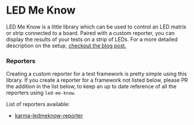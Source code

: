 # LED Me Know

LED Me Know is a little library which can be used to control an LED matrix or strip connected to a board. Paired with a custom reporter, you can display the results of your tests on a strip of LEDs. For a more detailed description on the setup, [checkout the blog post.](http://blog.johnnycopperstone.me/led-me-know)

### Reporters

Creating a custom reporter for a test framework is pretty simple using this library. If you create a reporter for a framework not listed below, please PR the addition in the list below, to keep an up to date reference of all the reporters using `led-me-know`.

List of reporters available:

- [karma-ledmeknow-reporter](https://github.com/johnnycopperstone/karma-ledmeknow-reporter)
